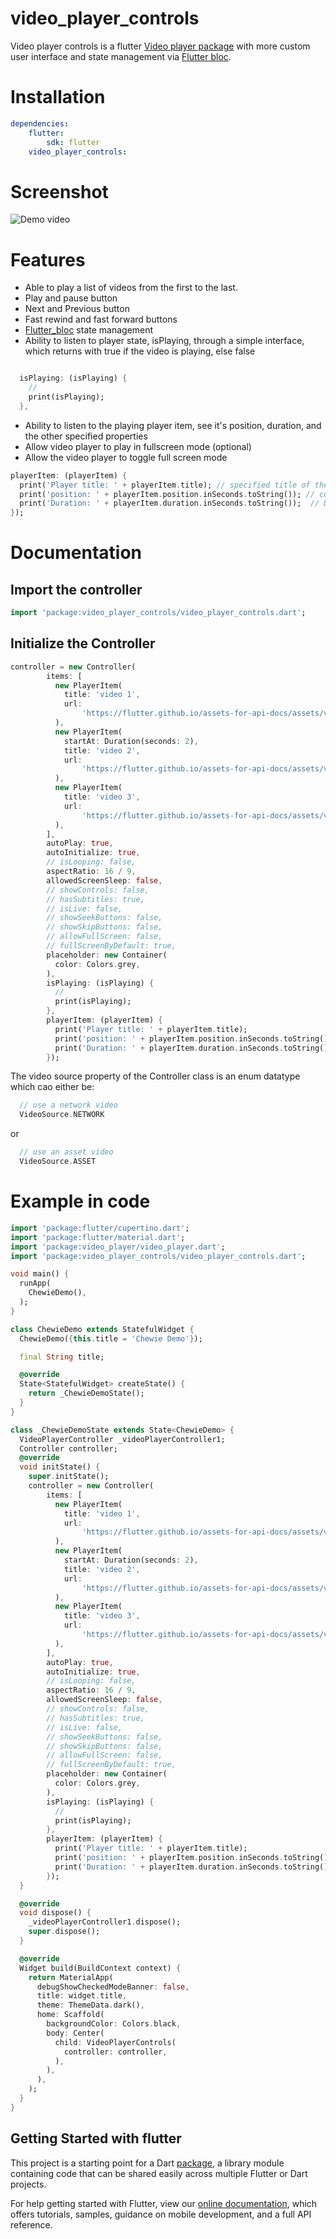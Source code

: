 # video_player_controls

Video player controls is a flutter [Video player package](https://pub.dev/packages/video_player)  with more custom user interface and state management via [Flutter bloc](https://pub.dev/packages/flutter_bloc).

# Installation

``` yaml
dependencies:
    flutter:
        sdk: flutter
    video_player_controls:

```

# Screenshot

![Demo video](https://wecast.ch/storage/images/video.gif "Demo video")

# Features

* Able to play a list of videos from the first to the last.
* Play and pause button
* Next and Previous button
* Fast rewind and fast forward buttons
* [Flutter_bloc](https://pub.dev/packages/flutter_bloc) state management
* Ability to listen to player state, isPlaying, through a simple interface, which returns with true if the video is playing, else false

``` dart

  isPlaying: (isPlaying) {
    //
    print(isPlaying);
  },
  ```

* Ability to listen to the playing player item, see it's position, duration, and the other specified properties
* Allow video player to play in fullscreen mode (optional)
* Allow the video player to toggle full screen mode

``` dart
playerItem: (playerItem) {
  print('Player title: ' + playerItem.title); // specified title of the video
  print('position: ' + playerItem.position.inSeconds.toString()); // current position of the video
  print('Duration: ' + playerItem.duration.inSeconds.toString());  // Duration of the playing video
});
  ```

# Documentation

## Import the controller

``` dart
import 'package:video_player_controls/video_player_controls.dart';
  ```

## Initialize the Controller

``` dart
controller = new Controller(
        items: [
          new PlayerItem(
            title: 'video 1',
            url:
                'https://flutter.github.io/assets-for-api-docs/assets/videos/butterfly.mp4',
          ),
          new PlayerItem(
            startAt: Duration(seconds: 2),
            title: 'video 2',
            url:
                'https://flutter.github.io/assets-for-api-docs/assets/videos/butterfly.mp4',
          ),
          new PlayerItem(
            title: 'video 3',
            url:
                'https://flutter.github.io/assets-for-api-docs/assets/videos/butterfly.mp4',
          ),
        ],
        autoPlay: true,
        autoInitialize: true,
        // isLooping: false,
        aspectRatio: 16 / 9,
        allowedScreenSleep: false,
        // showControls: false,
        // hasSubtitles: true,
        // isLive: false,
        // showSeekButtons: false,
        // showSkipButtons: false,
        // allowFullScreen: false,
        // fullScreenByDefault: true,
        placeholder: new Container(
          color: Colors.grey,
        ),
        isPlaying: (isPlaying) {
          //
          print(isPlaying);
        },
        playerItem: (playerItem) {
          print('Player title: ' + playerItem.title);
          print('position: ' + playerItem.position.inSeconds.toString());
          print('Duration: ' + playerItem.duration.inSeconds.toString());
        });
```

The video source property of the Controller class is an enum datatype which cao either be:

``` dart
  // use a network video
  VideoSource.NETWORK
```

or

``` dart
  // use an asset video
  VideoSource.ASSET
```

# Example in code

``` dart
import 'package:flutter/cupertino.dart';
import 'package:flutter/material.dart';
import 'package:video_player/video_player.dart';
import 'package:video_player_controls/video_player_controls.dart';

void main() {
  runApp(
    ChewieDemo(),
  );
}

class ChewieDemo extends StatefulWidget {
  ChewieDemo({this.title = 'Chewie Demo'});

  final String title;

  @override
  State<StatefulWidget> createState() {
    return _ChewieDemoState();
  }
}

class _ChewieDemoState extends State<ChewieDemo> {
  VideoPlayerController _videoPlayerController1;
  Controller controller;
  @override
  void initState() {
    super.initState();
    controller = new Controller(
        items: [
          new PlayerItem(
            title: 'video 1',
            url:
                'https://flutter.github.io/assets-for-api-docs/assets/videos/butterfly.mp4',
          ),
          new PlayerItem(
            startAt: Duration(seconds: 2),
            title: 'video 2',
            url:
                'https://flutter.github.io/assets-for-api-docs/assets/videos/butterfly.mp4',
          ),
          new PlayerItem(
            title: 'video 3',
            url:
                'https://flutter.github.io/assets-for-api-docs/assets/videos/butterfly.mp4',
          ),
        ],
        autoPlay: true,
        autoInitialize: true,
        // isLooping: false,
        aspectRatio: 16 / 9,
        allowedScreenSleep: false,
        // showControls: false,
        // hasSubtitles: true,
        // isLive: false,
        // showSeekButtons: false,
        // showSkipButtons: false,
        // allowFullScreen: false,
        // fullScreenByDefault: true,
        placeholder: new Container(
          color: Colors.grey,
        ),
        isPlaying: (isPlaying) {
          //
          print(isPlaying);
        },
        playerItem: (playerItem) {
          print('Player title: ' + playerItem.title);
          print('position: ' + playerItem.position.inSeconds.toString());
          print('Duration: ' + playerItem.duration.inSeconds.toString());
        });
  }

  @override
  void dispose() {
    _videoPlayerController1.dispose();
    super.dispose();
  }

  @override
  Widget build(BuildContext context) {
    return MaterialApp(
      debugShowCheckedModeBanner: false,
      title: widget.title,
      theme: ThemeData.dark(),
      home: Scaffold(
        backgroundColor: Colors.black,
        body: Center(
          child: VideoPlayerControls(
            controller: controller,
          ),
        ),
      ),
    );
  }
}

```

## Getting Started with flutter

This project is a starting point for a Dart
[package](https://flutter.dev/developing-packages/), 
a library module containing code that can be shared easily across
multiple Flutter or Dart projects.

For help getting started with Flutter, view our 
[online documentation](https://flutter.dev/docs), which offers tutorials, 
samples, guidance on mobile development, and a full API reference.
